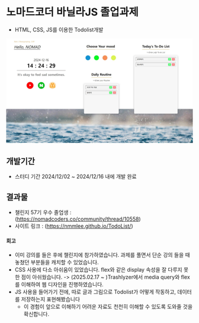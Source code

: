 # 노마드코더 바닐라JS 졸업과제
- HTML, CSS, JS를 이용한 Todolist개발

![사이트 이미지](https://github.com/nmmlee/TodoList/blob/main/%EB%B0%94%EB%8B%90%EB%9D%BCJS%EC%A1%B8%EC%97%85%EC%9E%91%ED%92%88.jpeg)

## 개발기간
- 스터디 기간 2024/12/02 ~ 2024/12/16 내에 개발 완료

## 결과물
- 챌린지 57기 우수 졸업생 : (https://nomadcoders.co/community/thread/10558)
- 사이트 링크 : (https://nmmlee.github.io/TodoList/)

#### 회고
- 이미 강의를 들은 후에 챌린지에 참가하였습니다. 과제를 풀면서 단순 강의 들을 때 놓쳤던 부분들을 캐치할 수 있었습니다.
- CSS 사용에 다소 아쉬움이 있었습니다. flex와 같은 display 속성을 잘 다루지 못한 점이 아쉬웠습니다. -> (2025.02.17 ~ )Trashlyzer에서 media query와 flex를 이해하여 웹 디자인을 진행하였습니다.
- JS 사용을 들어가기 전에, 따로 글과 그림으로 Todolist가 어떻게 작동하고, 데이터를 저장하는지 표현해봤습니다
  - 이 경험이 앞으로 이해하기 어려운 자료도 천천히 이해할 수 있도록 도와줄 것을 확신합니다.
